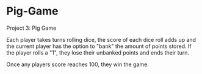 # Pig-Game

Project 3: Pig Game

Each player takes turns rolling dice, the score of each dice roll adds up and the current player has the option
to "bank" the amount of points stored. If the player rolls a "1", they lose their unbanked points and ends their
turn.

Once any players score reaches 100, they win the game.
